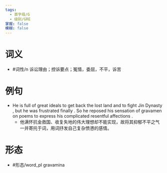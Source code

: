```yaml
---
tags:
  - 首字母/G
  - 级别/GRE
掌握: false
模糊: false
---
```

# 词义
- #词性/n  诉讼理由；控诉要点；冤情，委屈，不平，诉苦
# 例句
- He is full of great ideals to get back the lost land and to fight Jin Dynasty , but he was frustrated finally . So he reposed his sensation of gravamen on poems to express his complicated resentful affections .
	- 他满怀抗金救国、收复失地的伟大理想却不能实现，故将其抑郁不平之气一并寄托于词，用词抒发自己复杂愤懑的感情。
# 形态
- #形态/word_pl gravamina
